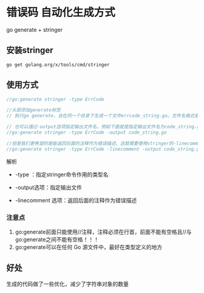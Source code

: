 # 错误码 自动化生成方式
go generate + stringer


## 安装stringer
```shell script
go get golang.org/x/tools/cmd/stringer
```

## 使用方式
```go
//go:generate stringer -type ErrCode

//头部添加generate标签
// 执行go generate，会在同一个目录下生成一个文件errcode_string.go。文件名格式是类型名小写_string.go

// 也可以通过-output选项指定输出文件名，例如下面就是指定输出文件名为code_string.go
//go:generate stringer -type ErrCode -output code_string.go

//但是我们更希望的是能返回后面的注释作为错误描述。这就需要使用stringer的-linecomment选项
//go:generate stringer -type ErrCode -linecomment -output code_string.go
```

解析

* -type ：指定stringer命令作用的类型名

* -output选项：指定输出文件

* -linecomment 选项：返回后面的注释作为错误描述



### 注意点
1. go:generate前面只能使用//注释，注释必须在行首，前面不能有空格且//与go:generate之间不能有空格！！！
2. go:generate可以在任何 Go 源文件中，最好在类型定义的地方


## 好处
生成的代码做了一些优化，减少了字符串对象的数量